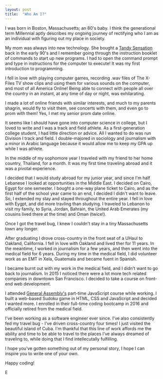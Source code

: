 ```yaml
---
layout: post
title:  "Who Am I?"
---
```


I was born in Boston, Massachusetts; an 80's baby. I think the generational term Millennial aptly describes my ongoing journey of rectifying who I am as an individual with figuring out my place in society.

My mom was always into new technology. She bought a [Tandy Sensation][tandy] back in the early 90's and I remember going through the instruction booklet of commands to start up new programs. I had to open the command prompt and type in instructions for the computer to execute! It was my first introduction to programming.

I fell in love with playing computer games, recording .wav files of The X-Files TV show clips and using them for various sounds on the computer, and most of all America Online!  Being able to connect with people all over the country in an instant, at any time of day or night, was exhilarating.

I made a lot of online friends with similar interests, and much to my parents shagrin, would fly to visit them, see concerts with them, and even go to prom with them!  Yes, I met my senior prom date online.

It seems like I should have gone into computer science in college, but I loved to write and I was a track and field athlete. As a first-generation college student, I had little direction or advice. All I wanted to do was run Division I track and field. I double-majored in sociology and journalism with a minor in Arabic language because it would allow me to keep my GPA up while I was athlete.

In the middle of my sophomore year I traveled with my friend to her home country, Thailand, for a month. It was my first time traveling abroad and it was a pivotal experience.

I decided that I would study abroad for my junior year, and since I'm half Lebanese I looked at opportunities in the Middle East.  I decided on Cairo, Egypt for one semester.  I bought a one-way plane ticket to Cairo, and as the first half of the school year came to an end, I decided I didn't want to leave. So, I extended my stay and stayed throughout the entire year.  I fell in love with Eygpt, and did more travling than studying. I traveled to Lebanon to visit my family, to Syria, Jordan, Bahrain, the United Arab Emerates (my cousins lived there at the time) and Oman (twice!).

Once I got the travel bug, I knew I couldn't stay in a tiny Massachusetts town any longer.

After graduating I drove cross-country in the front seat of a UHaul to Oakland, California.  I fell in love with Oakland and lived ther for 11 years.  In the meantime, I worked in journalism for a few years, and then went into the medical field for 6 years. During my time in the medical field, I did volunteer work as an EMT in Xela, Guatemala and became fuent in Spanish.

I became burnt out with my work in the medical field, and I didn't want to go back to journalism. In 2015 I noticed there were a lot more tech related companies in downtown San Francisco. I decided to take a course on front-end web development.

I attended [General Assembly's][ga] part-time JavaScript course while working. I built a web-based Sudoku game in HTML, CSS and JavaScript and decided I wanted more. I enrolled in their full-time coding bootcamp in 2016 and officially retired from the medical field.

I've been working as a software engineer ever since. I've also consistently fed my travel bug - I've driven cross-country four times! I just visited the beautiful island of Cuba. I'm thankful that this line of work affords me the ability and time to be able to travel to the places I've always dreamed of traveling to, while doing that I find intellecutally fulfilling.

I hope you've gotten something out of my personal story, I hope I can inspire you to write one of your own.

Happy coding!

E

[tandy]: https://www.youtube.com/watch?v=6ZIF2mw6fK4
[ga]: https://generalassemb.ly/locations/san-francisco